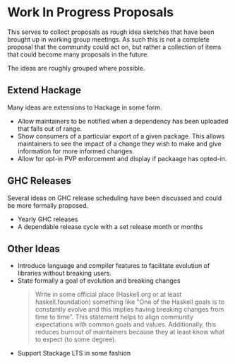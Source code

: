 # Work In Progress Proposals

This serves to collect proposals as rough idea sketches that have been brought up in working group meetings. As such this is not a complete proposal that the community could act on, but rather a collection of items that could become many proposals in the future.

The ideas are roughly grouped where possible.

## Extend Hackage

Many ideas are extensions to Hackage in some form.

- Allow maintainers to be notified when a dependency has been uploaded that falls out of range.
- Show consumers of a particular export of a given package.
  This allows maintainers to see the impact of a change they wish to make and give information for more informed changes.
- Allow for opt-in PVP enforcement and display if packaage has opted-in.

## GHC Releases

Several ideas on GHC release scheduling have been discussed and could be more formally proposed.

- Yearly GHC releases
- A dependable release cycle with a set release month or months

## Other Ideas
- Introduce language and compiler features to facilitate evolution of libraries without breaking users.
- State formally a goal of evolution and breaking changes
  >Write in some official place (Haskell.org or at least haskell.foundation) something like "One of the Haskell goals is to constantly evolve and this implies having breaking changes from time to time". This statement helps to align community expectations with common goals and values. Additionally, this reduces burnout of maintainers because they at least know what to expect (to some degree).
- Support Stackage LTS in some fashion
